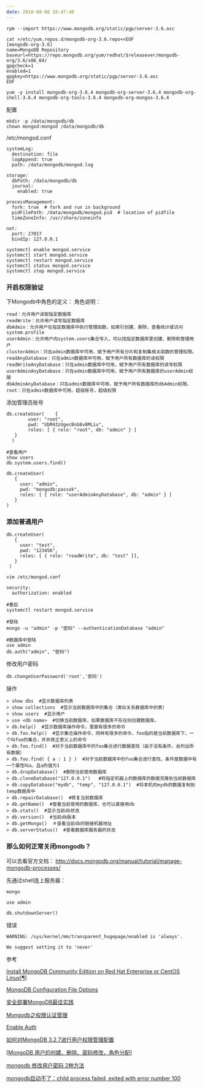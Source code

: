 ```yaml
---
date: 2018-08-08 16:47:48
---
```


```shell
rpm --import https://www.mongodb.org/static/pgp/server-3.6.asc
```

```
cat >/etc/yum.repos.d/mongodb-org-3.6.repo<<EOF
[mongodb-org-3.6]
name=MongoDB Repository
baseurl=https://repo.mongodb.org/yum/redhat/$releasever/mongodb-org/3.6/x86_64/
gpgcheck=1
enabled=1
gpgkey=https://www.mongodb.org/static/pgp/server-3.6.asc
EOF
```

```shell
yum -y install mongodb-org-3.6.4 mongodb-org-server-3.6.4 mongodb-org-shell-3.6.4 mongodb-org-tools-3.6.4 mongodb-org-mongos-3.6.4
```

配置

```shell
mkdir -p /data/mongodb/db
chown mongod:mongod /data/mongodb/db
```

/etc/mongod.conf

```
systemLog:
  destination: file
  logAppend: true
  path: /data/mongodb/mongod.log

storage:
  dbPath: /data/mongodb/db
  journal:
    enabled: true

processManagement:
  fork: true  # fork and run in background
  pidFilePath: /data/mongodb/mongod.pid  # location of pidfile
  timeZoneInfo: /usr/share/zoneinfo
  
net:
  port: 27017
  bindIp: 127.0.0.1
```

```shell
systemctl enable mongod.service
systemctl start mongod.service
systemctl restart mongod.service
systemctl status mongod.service
systemctl stop mongod.service
```

### 开启权限验证

下Mongodb中角色的定义：
角色说明：

```
read：允许用户读取指定数据库 
readWrite：允许用户读写指定数据库 
dbAdmin：允许用户在指定数据库中执行管理函数，如索引创建、删除，查看统计或访问system.profile 
userAdmin：允许用户向system.users集合写入，可以找指定数据库里创建、删除和管理用户 
clusterAdmin：只在admin数据库中可用，赋予用户所有分片和复制集相关函数的管理权限。 
readAnyDatabase：只在admin数据库中可用，赋予用户所有数据库的读权限 
readWriteAnyDatabase：只在admin数据库中可用，赋予用户所有数据库的读写权限 
userAdminAnyDatabase：只在admin数据库中可用，赋予用户所有数据库的userAdmin权限 
dbAdminAnyDatabase：只在admin数据库中可用，赋予用户所有数据库的dbAdmin权限。 
root：只在admin数据库中可用。超级账号，超级权限
```

添加管理员账号

```mongo
db.createUser(    {
        user: "root",
        pwd: "UbM43zUgecBnb8v8MLiu",
        roles: [ { role: "root", db: "admin" } ]
   }
  ) 

#查看用户
show users
db.system.users.find()
```



```mongo
db.createUser(
   {
     user: "admin",
     pwd: "mongodb:passok",
     roles: [ { role: "userAdminAnyDatabase", db: "admin" } ]
   }
)
```

### 添加普通用户

```
db.createUser(
   {
     user: "test",
     pwd: "123456",
     roles: [ { role: "readWrite", db: "test" }],
   }
 )
```

```shell
vim /etc/mongod.conf

security:
  authorization: enabled
```

```shell
#重启
systemctl restart mongod.service

#登陆
mongo -u "admin" -p "密码" --authenticationDatabase "admin"
```

```mongo
#数据库中登陆
use admin
db.auth("admin", "密码")
```

修改用户密码

```mongo
db.changeUserPassword('root','密码')
```



操作

```mongo
> show dbs  #显示数据库列表 
> show collections  #显示当前数据库中的集合（类似关系数据库中的表）
> show users  #显示用户
> use <db name>  #切换当前数据库，如果数据库不存在则创建数据库。 
> db.help()  #显示数据库操作命令，里面有很多的命令 
> db.foo.help()  #显示集合操作命令，同样有很多的命令，foo指的是当前数据库下，一个叫foo的集合，并非真正意义上的命令 
> db.foo.find()  #对于当前数据库中的foo集合进行数据查找（由于没有条件，会列出所有数据） 
> db.foo.find( { a : 1 } )  #对于当前数据库中的foo集合进行查找，条件是数据中有一个属性叫a，且a的值为1
> db.dropDatabase()  #删除当前使用数据库
> db.cloneDatabase("127.0.0.1")   #将指定机器上的数据库的数据克隆到当前数据库
> db.copyDatabase("mydb", "temp", "127.0.0.1")  #将本机的mydb的数据复制到temp数据库中
> db.repairDatabase()  #修复当前数据库
> db.getName()  #查看当前使用的数据库，也可以直接用db
> db.stats()  #显示当前db状态
> db.version()  #当前db版本
> db.getMongo()  ＃查看当前db的链接机器地址
> db.serverStatus()  #查看数据库服务器的状态
```

### 那么如何正常关闭mongodb？

可以去看官方文档：
<http://docs.mongodb.org/manual/tutorial/manage-mongodb-processes/>

先通过shell连上服务器：

```
mongo

use admin

db.shutdownServer()
```

错误

```
WARNING: /sys/kernel/mm/transparent_hugepage/enabled is 'always'.

We suggest setting it to 'never'
```



参考

[Install MongoDB Community Edition on Red Hat Enterprise or CentOS Linux[¶]](https://docs.mongodb.com/manual/tutorial/install-mongodb-on-red-hat/)

[MongoDB Configuration File Options](https://docs.mongodb.com/manual/reference/configuration-options/)

[安全部署MongoDB最佳实践](http://www.mongoing.com/archives/631)

[Mongodb之权限认证管理](http://blog.51cto.com/hld1992/2074619)

[Enable Auth](https://docs.mongodb.com/manual/tutorial/enable-authentication/)

[如何对MongoDB 3.2.7进行用户权限管理配置](https://www.jianshu.com/p/a4e94bb8a052)

[[MongoDB 用户的创建、删除、密码修改，角色分配](http://www.itttl.com/blog/mongodb_user_roles.html)]

[mongodb 修改用户密码 2种方法](http://blog.51yip.com/nosql/1576.html)

[mongodb启动不了：child process failed, exited with error number 100](https://blog.csdn.net/sinat_30397435/article/details/50774175)